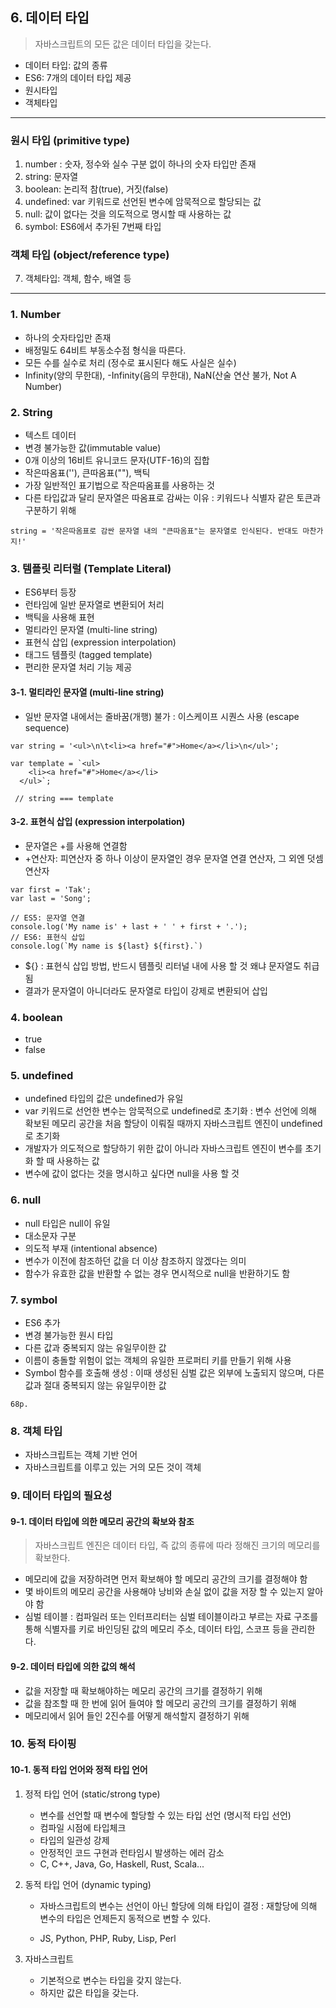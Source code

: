 ## 6. 데이터 타입

> 자바스크립트의 모든 값은 데이터 타입을 갖는다.

- 데이터 타입: 값의 종류
- ES6: 7개의 데이터 타입 제공
- 원시타입
- 객체타입

  
***
  
### 원시 타입 (primitive type)
1. number : 숫자, 정수와 실수 구분 없이 하나의 숫자 타입만 존재
2. string: 문자열
3. boolean: 논리적 참(true), 거짓(false)
4. undefined: var 키워드로 선언된 변수에 암묵적으로 할당되는 값
5. null: 값이 없다는 것을 의도적으로 명시할 때 사용하는 값
6. symbol: ES6에서 추가된 7번째 타입

### 객체 타입 (object/reference type)

7. 객체타입: 객체, 함수, 배열 등

  
***

### 1. Number
- 하나의 숫자타입만 존재
- 배정밀도 64비트 부동소수점 형식을 따른다.
- 모든 수를 실수로 처리 (정수로 표시된다 해도 사실은 실수)
- Infinity(양의 무한대), -Infinity(음의 무한대), NaN(산술 연산 불가, Not A Number)

### 2. String
- 텍스트 데이터
- 변경 불가능한 값(immutable value)
- 0개 이상의 16비트 유니코드 문자(UTF-16)의 집합
- 작은따옴표(''), 큰따옴표(""), 백틱
- 가장 일반적인 표기법으로 작은따옴표를 사용하는 것
- 다른 타입값과 달리 문자열은 따옴표로 감싸는 이유
	: 키워드나 식별자 같은 토큰과 구분하기 위해
    
```
string = '작은따옴표로 감싼 문자열 내의 "큰따옴표"는 문자열로 인식된다. 반대도 마찬가지!'
```

### 3. 템플릿 리터럴 (Template Literal)
- ES6부터 등장
- 런타임에 일반 문자열로 변환되어 처리
- 백틱을 사용해 표현
- 멀티라인 문자열 (multi-line string)
- 표현식 삽입 (expression interpolation)
- 태그드 템플릿 (tagged template)
- 편리한 문자열 처리 기능 제공


#### 3-1. 멀티라인 문자열 (multi-line string)
- 일반 문자열 내에서는 줄바꿈(개행) 불가
	: 이스케이프 시퀀스 사용 (escape sequence)
   
```
var string = '<ul>\n\t<li><a href="#">Home</a></li>\n</ul>';

var template = `<ul>
	<li><a href="#">Home</a></li>
  </ul>`;
  
 // string === template

```

#### 3-2. 표현식 삽입 (expression interpolation)
- 문자열은 +를 사용해 연결함
- +연산자: 피연산자 중 하나 이상이 문자열인 경우 문자열 연결 연산자, 그 외엔 덧셈 연산자

```
var first = 'Tak';
var last = 'Song';

// ES5: 문자열 연결
console.log('My name is' + last + ' ' + first + '.'); 
// ES6: 표현식 삽입
console.log(`My name is ${last} ${first}.`)

```
- ${} 
: 표현식 삽입 방법, 반드시 템플릿 리터널 내에 사용 할 것 왜냐 문자열도 취급됨
- 결과가 문자열이 아니더라도 문자열로 타입이 강제로 변환되어 삽입

### 4. boolean
- true
- false

### 5. undefined
- undefined 타입의 값은 undefined가 유일
- var 키워드로 선언한 변수는 암묵적으로 undefined로 초기화
	: 변수 선언에 의해 확보된 메모리 공간을 처음 할당이 이뤄질 때까지 자바스크립트 엔진이 undefined로 초기화
- 개발자가 의도적으로 할당하기 위한 값이 아니라 자바스크립트 엔진이 변수를 초기화 할 때 사용하는 값
- 변수에 값이 없다는 것을 명시하고 싶다면 null을 사용 할 것


### 6. null
- null 타입은 null이 유일
- 대소문자 구분
- 의도적 부재 (intentional absence)
- 변수가 이전에 참조하던 값을 더 이상 참조하지 않겠다는 의미
- 함수가 유효한 값을 반환할 수 없는 경우 면시적으로 null을 반환하기도 함

### 7. symbol
- ES6 추가
- 변경 불가능한 원시 타입
- 다른 값과 중복되지 않는 유일무이한 값
- 이름이 충돌할 위험이 없는 객체의 유일한 프로퍼티 키를 만들기 위해 사용
- Symbol 함수를 호출해 생성
	: 이때 생성된 심벌 값은 외부에 노출되지 않으며, 다른 값과 절대 중복되지 않는 유일무이한 값
    
```
68p.
```


### 8. 객체 타입
- 자바스크립트는 객체 기반 언어
- 자바스크립트를 이루고 있는 거의 모든 것이 객체


### 9. 데이터 타입의 필요성

#### 9-1. 데이터 타입에 의한 메모리 공간의 확보와 참조
> 자바스크립트 엔진은 데이터 타입, 즉 값의 종류에 따라 정해진 크기의 메모리를 확보한다.

- 메모리에 값을 저장하려면 먼저 확보해야 할 메모리 공간의 크기를 결정해야 함
- 몇 바이트의 메모리 공간을 사용해야 낭비와 손실 없이 값을 저장 할 수 있는지 알아야 함
- 심벌 테이블
	: 컴파일러 또는 인터프리터는 심벌 테이블이라고 부르는 자료 구조를 통해 식별자를 키로 바인딩된 값의 메모리 주소, 데이터 타입, 스코프 등을 관리한다.
    

#### 9-2. 데이터 타입에 의한 값의 해석
- 값을 저장할 때 확보해야하는 메모리 공간의 크기를 결정하기 위해
- 값을 참조할 때 한 번에 읽어 들여야 할 메모리 공간의 크기를 결정하기 위해
- 메모리에서 읽어 들인 2진수를 어떻게 해석할지 결정하기 위해


### 10. 동적 타이핑
#### 10-1. 동적 타입 언어와 정적 타입 언어
1. 정적 타입 언어 (static/strong type)
	-  변수를 선언할 때 변수에 할당할 수 있는 타입 선언 (명시적 타입 선언)
    - 컴파일 시점에 타입체크
    - 타입의 일관성 강제
    - 안정적인 코드 구현과 런타임시 발생하는 에러 감소
    - C, C++, Java, Go, Haskell, Rust, Scala...
    

2. 동적 타입 언어 (dynamic typing)
	- 자바스크립트의 변수는 선언이 아닌 할당에 의해 타입이 결정
    	: 재할당에 의해 변수의 타입은 언제든지 동적으로 변할 수 있다.
        
	- JS, Python, PHP, Ruby, Lisp, Perl
    
3. 자바스크립트
	- 기본적으로 변수는 타입을 갖지 않는다.
    - 하지만 값은 타입을 갖는다.
    

